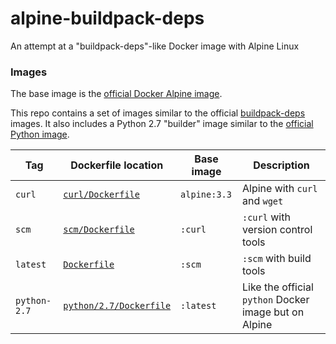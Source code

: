 # alpine-buildpack-deps
An attempt at a "buildpack-deps"-like Docker image with Alpine Linux

### Images
The base image is the [official Docker Alpine image](https://hub.docker.com/_/alpine/).

This repo contains a set of images similar to the official [buildpack-deps](https://hub.docker.com/_/buildpack-deps/) images. It also includes a Python 2.7 "builder" image similar to the [official Python image](https://hub.docker.com/_/python/).

| **Tag**      | **Dockerfile location**               | **Base image** | **Description**                                       |
|--------------|---------------------------------------|----------------|-------------------------------------------------------|
| `curl`       | [`curl/Dockerfile`](curl/Dockerfile)  | `alpine:3.3`   | Alpine with `curl` and `wget`                         |
| `scm`        | [`scm/Dockerfile`](scm/Dockerfile)    | `:curl`        | `:curl` with version control tools                    |
| `latest`     | [`Dockerfile`](Dockerfile)            | `:scm`         | `:scm` with build tools                               |
| `python-2.7` | [`python/2.7/Dockerfile`](Dockerfile) | `:latest`      | Like the official `python` Docker image but on Alpine |
